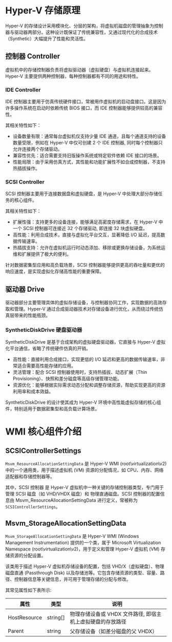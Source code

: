 # Hyper-V 存储原理

Hyper-V 的存储设计采用模块化、分层的架构，将虚拟机磁盘的管理抽象为控制器与驱动器两部分。这种设计既保证了传统兼容性，又通过现代化的合成技术（Synthetic）大幅提升了性能和灵活性。

## 控制器 Controller

虚拟机中的存储控制器负责将虚拟驱动器（虚拟硬盘）与虚拟机连接起来。Hyper-V 主要提供两种控制器，每种控制器都有不同的用途和特性。

### IDE Controller

IDE 控制器主要用于仿真传统硬件接口，常被用作虚拟机的启动盘接口。这是因为许多操作系统在启动时依赖传统 BIOS 接口，而 IDE 控制器能够提供较高的兼容性。

其相关特性如下：

- 设备数量有限：通常每台虚拟机仅支持少量 IDE 通道，且每个通道支持的设备数量受限，例如在 Hyper-V 中仅可创建 2 个 IDE 控制器, 同时每个控制器只允许连接两个存储驱动。
- 兼容性优先：适合需要支持旧版操作系统或特定软件依赖 IDE 接口的场景。
- 性能局限：由于采用仿真方式，其性能和功能扩展性不如合成控制器，不支持热插拔操作。

### SCSI Controller

SCSI 控制器主要用于连接数据盘和虚拟硬盘，是 Hyper-V 中处理大部分存储任务的核心组件。

其相关特性如下：

- 扩展性强：支持更多的设备连接，能够满足高密度存储需求，在 Hyper-V 中一个 SCSI 控制器可连接近 32 个存储驱动, 即连接 32 块虚拟硬盘。
- 高性能：利用合成技术，直接与虚拟化平台交互，显著降低 I/O 延迟，提高数据传输速率。
- 热插拔支持：允许在虚拟机运行时动态添加、移除或更换存储设备，为系统运维和扩展提供了极大的便利。

针对数据密集型应用和高负载场景，SCSI 控制器能够提供更高的吞吐量和更优的响应速度，是实现虚拟化存储高性能的重要保障。

## 驱动器 Drive

驱动器部分主要管理具体的虚拟存储设备，与控制器协同工作，实现数据的高效存取和管理。Hyper-V 通过合成驱动器技术对存储设备进行优化，从而绕过传统仿真层带来的性能瓶颈。

### SyntheticDiskDrive 硬盘驱动器

SyntheticDiskDrive 是基于合成架构的虚拟硬盘驱动器，它直接与 Hyper-V 虚拟化平台通信，省略了传统硬件仿真的开销。

- 高性能：直接利用合成接口，实现更低的 I/O 延迟和更高的数据传输速率，非常适合需要高性能存储的应用。
- 灵活管理：配合 SCSI 控制器使用时，支持热插拔、动态扩展（Thin Provisioning）、快照和差分磁盘等高级存储管理功能。
- 资源优化：能够根据实际需求动态分配和调整存储资源，帮助实现更高的资源利用率和成本效益。

SyntheticDiskDrive 的设计使其成为 Hyper-V 环境中高性能虚拟存储的核心组件，特别适用于数据密集型和高负载计算场景。

# WMI 核心组件介绍

## SCSIControllerSettings

`Msvm_ResourceAllocationSettingData` 是 Hyper-V WMI (root\virtualization\v2) 中的一个通用类，用于描述虚拟机 (VM) 资源的分配情况，如 CPU、内存、网络适配器和存储控制器等。

其中，SCSI 控制器 是 Hyper-V 虚拟机中一种关键的存储控制器类型，专门用于管理 SCSI 磁盘（如 VHD/VHDX 磁盘）和 物理直通磁盘。SCSI 控制器的配置信息由 Msvm_ResourceAllocationSettingData 进行定义，常被称为 `SCSIControllerSettings`。

## Msvm_StorageAllocationSettingData

`Msvm_StorageAllocationSettingData` 是 Hyper-V WMI (Windows Management Instrumentation) 提供的一个类，属于 Microsoft Virtualization Namespace (root\virtualization\v2)，用于定义和管理 Hyper-V 虚拟机 (VM) 存储资源的分配设置。

该类用于描述 Hyper-V 虚拟机存储设备的配置，包括 VHD/X（虚拟硬盘）、物理磁盘直通 (Passthrough Disk) 以及存储池等。它包含存储资源的类型、容量、路径、控制器信息等关键信息，并可用于管理存储的分配与修改。

其常见属性如下表所示:

| 属性         | 类型     | 说明                              |
| ------------ | -------- | --------------------------------- |
| HostResource | string[] | 物理存储设备或 VHDX 文件路径, 即宿主机上虚拟硬盘的存放路径      |
| Parent       | string   | 父存储设备（如差分磁盘的父 VHDX） |
